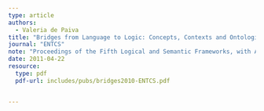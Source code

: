 ```yaml
---
type: article
authors:
  - Valeria de Paiva
title: "Bridges from Language to Logic: Concepts, Contexts and Ontologies"
journal: "ENTCS"
note: "Proceedings of the Fifth Logical and Semantic Frameworks, with Applications Workshop (LSFA 2010)"
date: 2011-04-22
resource:
  type: pdf
  pdf-url: includes/pubs/bridges2010-ENTCS.pdf


---
```

